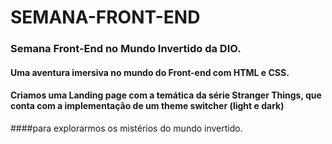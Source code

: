 # SEMANA-FRONT-END

### Semana Front-End no Mundo Invertido da DIO.
#### Uma aventura imersiva no mundo do Front-end com HTML e CSS. 
#### Criamos uma Landing page com a temática da série Stranger Things, que conta com a implementação de um theme switcher (light e dark)
####para explorarmos os mistérios do mundo invertido. 
